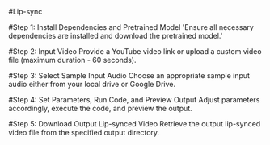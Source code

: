#Lip-sync

#Step 1: Install Dependencies and Pretrained Model
'Ensure all necessary dependencies are installed and download the pretrained model.'

#Step 2: Input Video
Provide a YouTube video link or upload a custom video file (maximum duration - 60 seconds).

#Step 3: Select Sample Input Audio
Choose an appropriate sample input audio either from your local drive or Google Drive.

#Step 4: Set Parameters, Run Code, and Preview Output
Adjust parameters accordingly, execute the code, and preview the output.

#Step 5: Download Output Lip-synced Video
Retrieve the output lip-synced video file from the specified output directory.
